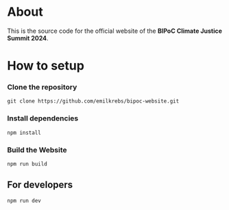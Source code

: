 # About

This is the source code for the official website of the **BIPoC Climate Justice Summit 2024**.

# How to setup

### Clone the repository

```
git clone https://github.com/emilkrebs/bipoc-website.git
```

### Install dependencies

```
npm install
```

### Build the Website

```
npm run build
```

## For developers

```
npm run dev
```
